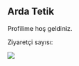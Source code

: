 ## Arda Tetik

Profilime hoş geldiniz.

Ziyaretçi sayısı:

![](https://komarev.com/ghpvc/?username=ardatetikbey)
